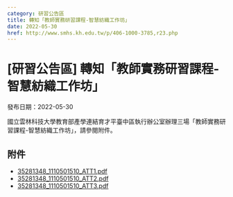 ```yaml
---
category: 研習公告區
title: 轉知「教師實務研習課程-智慧紡織工作坊」
date: 2022-05-30
href: http://www.smhs.kh.edu.tw/p/406-1000-3785,r23.php
---
```


# [研習公告區] 轉知「教師實務研習課程-智慧紡織工作坊」

發布日期：2022-05-30

國立雲林科技大學教育部產學連結育才平臺中區執行辦公室辦理三場「教師實務研習課程-智慧紡織工作坊」，請參閱附件。

## 附件

- [35281348_1110501510_ATT1.pdf](https://www.smhs.kh.edu.tw/var/file/0/1000/attach/2/pta_3556_9843178_89186.pdf)
- [35281348_1110501510_ATT2.pdf](https://www.smhs.kh.edu.tw/var/file/0/1000/attach/2/pta_3557_1706356_89187.pdf)
- [35281348_1110501510_ATT3.pdf](https://www.smhs.kh.edu.tw/var/file/0/1000/attach/2/pta_3558_5878779_89187.pdf)
